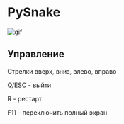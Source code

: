 # PySnake

![gif](https://github.com/rhisth/pysnake/assets/96009471/07cf4382-8bde-4f14-92ef-e1391066922a)

## Управление

Стрелки вверх, вниз, влево, вправо

Q/ESC - выйти

R - рестарт

F11 - переключить полный экран
